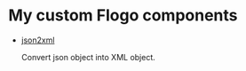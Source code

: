 # My custom Flogo components

- [json2xml](activity/json2xml/README.md)

    Convert json object into XML object.

